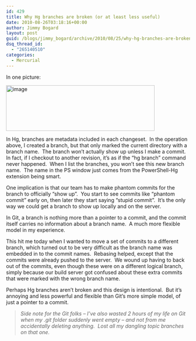 ```yaml
---
id: 429
title: Why Hg branches are broken (or at least less useful)
date: 2010-08-26T03:18:16+00:00
author: Jimmy Bogard
layout: post
guid: /blogs/jimmy_bogard/archive/2010/08/25/why-hg-branches-are-broken-or-at-least-less-useful.aspx
dsq_thread_id:
  - "265140510"
categories:
  - Mercurial
---
```

In one picture:

[<img style="border-bottom: 0px;border-left: 0px;border-top: 0px;border-right: 0px" border="0" alt="image" src="http://lostechies.com/jimmybogard/files/2011/03/image_thumb_2EB351FC.png" width="407" height="125" />](http://lostechies.com/jimmybogard/files/2011/03/image_214D3EF6.png) 

In Hg, branches are metadata included in each changeset.&#160; In the operation above, I created a branch, but that only marked the current directory with a branch name.&#160; The branch won’t actually show up unless I make a commit.&#160; In fact, if I checkout to another revision, it’s as if the “hg branch” command never happened.&#160; When I list the branches, you won’t see this new branch name.&#160; The name in the PS window just comes from the PowerShell-Hg extension being smart.

One implication is that our team has to make phantom commits for the branch to officially “show up”.&#160; You start to see commits like “phantom commit” early on, then later they start saying “stupid commit”.&#160; It’s the only way we could get a branch to show up locally and on the server.

In Git, a branch is nothing more than a pointer to a commit, and the commit itself carries no information about a branch name.&#160; A much more flexible model in my experience.

This hit me today when I wanted to move a set of commits to a different branch, which turned out to be very difficult as the branch name was embedded in to the commit names.&#160; Rebasing helped, except that the commits were already pushed to the server.&#160; We wound up having to back out of the commits, even though these were on a different logical branch, simply because our build server got confused about these extra commits that were marked with the wrong branch name.

Perhaps Hg branches aren’t broken and this design is intentional.&#160; But it’s annoying and less powerful and flexible than Git’s more simple model, of just a pointer to a commit.

> _Side note for the Git folks – I’ve also wasted 2 hours of my life on Git when my .git folder suddenly went empty – and not from me accidentally deleting anything.&#160; Lost all my dangling topic branches on that one._
